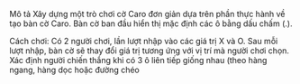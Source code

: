 Mô tả
Xây dựng một trò chơi cờ Caro đơn giản dựa trên phần thực hành về tạo bàn cờ Caro. Bàn cờ ban đầu hiển thị mặc định các ô bằng dấu chấm (.).

Cách chơi:
Có 2 người chơi, lần lượt nhập vào các giá trị X và O.
Sau mỗi lượt nhập, bàn cờ sẽ thay đổi giá trị tương ứng với vị trí mà người chơi chọn.
Xác định người chiến thắng khi có 3 ô liên tiếp giống nhau (theo hàng ngang, hàng dọc hoặc đường chéo
